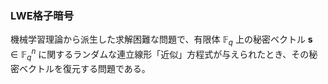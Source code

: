 

### LWE格子暗号

機械学習理論から派生した求解困難な問題で、有限体 $\mathbb{F}_q$ 上の秘密ベクトル $\mathbf{s} \in \mathbb{F}_q^n$ に関するランダムな連立線形「近似」方程式が与えられたとき、その秘密ベクトルを復元する問題である。
